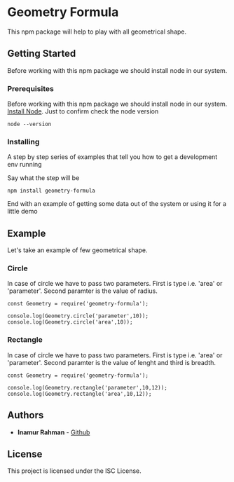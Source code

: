 # Geometry Formula

This npm package will help to play with all geometrical shape.

## Getting Started

Before working with this npm package we should install node in our system.

### Prerequisites

Before working with this npm package we should install node in our system. [Install Node](https://nodejs.org/en/download/). Just to confirm check the node version

```
node --version
```

### Installing

A step by step series of examples that tell you how to get a development env running

Say what the step will be

```
npm install geometry-formula
```

End with an example of getting some data out of the system or using it for a little demo

## Example

Let's take an example of few geometrical shape.

### Circle

In case of circle we have to pass two parameters. First is type i.e. 'area' or 'parameter'.
Second paramter is the value of radius.

```
const Geometry = require('geometry-formula');

console.log(Geometry.circle('parameter',10));
console.log(Geometry.circle('area',10));
```

### Rectangle

In case of circle we have to pass two parameters. First is type i.e. 'area' or 'parameter'.
Second paramter is the value of lenght and third is breadth.

```
const Geometry = require('geometry-formula');

console.log(Geometry.rectangle('parameter',10,12));
console.log(Geometry.rectangle('area',10,12));
```

## Authors

* **Inamur Rahman**  - [Github](https://github.com/iamrahman)

## License

This project is licensed under the ISC License.
